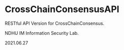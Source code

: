 # CrossChainConsensusAPI
RESTful API Version for CrossChainConsensus.

NDHU IM Information Security Lab.

2021.06.27
